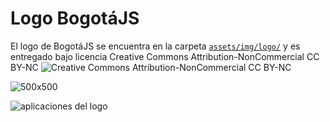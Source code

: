# Logo BogotáJS

El logo de BogotáJS se encuentra en la carpeta [`assets/img/logo/`](assets/img/logo/) 
y es entregado bajo licencia Creative Commons Attribution-NonCommercial CC BY-NC 
![Creative Commons Attribution-NonCommercial CC BY-NC](http://i.creativecommons.org/l/by-nc/3.0/88x31.png)

![500x500](https://raw.githubusercontent.com/coljs/bogotajs/master/assets/img/logo/LogoBogJS@500x500.png)

![aplicaciones del logo](https://raw.githubusercontent.com/coljs/bogotajs/master/assets/img/logo/aplicaciones.png)


